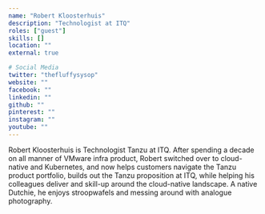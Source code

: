 ```yaml
---
name: "Robert Kloosterhuis"
description: "Technologist at ITQ"
roles: ["guest"]
skills: []
location: ""
external: true

# Social Media
twitter: "thefluffysysop"
website: ""
facebook: ""
linkedin: ""
github: ""
pinterest: ""
instagram: ""
youtube: ""
---
```

<!-- markdownlint-disable MD041-->
Robert Kloosterhuis is Technologist Tanzu at ITQ.  After spending a decade on all manner of VMware infra product, Robert switched over to cloud-native and Kubernetes, and now helps customers navigate the Tanzu product portfolio, builds out the Tanzu proposition at ITQ, while helping his colleagues deliver and skill-up around the cloud-native landscape.  A native Dutchie, he enjoys stroopwafels and messing around with analogue photography.
